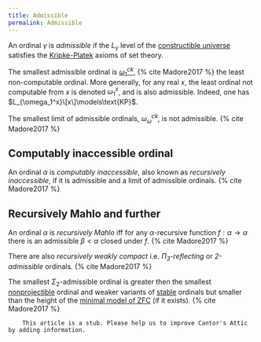 ```yaml
---
title: Admissible
permalink: Admissible
---
```












An ordinal $\gamma$ is *admissible* if the $L_\gamma$ level of the
[constructible
universe](Constructible_universe "Constructible universe")
satisfies the
[Kripke-Platek](Kripke-Platek "Kripke-Platek")
axioms of set theory.

The smallest admissible ordinal is
[$\omega_1^{ck}$](Church-Kleene "Church-Kleene"), {% cite Madore2017 %}
the least non-computable ordinal. More generally, for any real $x$, the
least ordinal not computable from $x$ is denoted $\omega_1^x$, and is
also admissible. Indeed, one has
$L_{\omega_1^x}\[x\]\models\text{KP}$.

The smallest limit of admissible ordinals, $\omega_\omega^{ck}$, is
not admissible. {% cite Madore2017 %}

## Computably inaccessible ordinal

An ordinal $\alpha$ is *computably inaccessible*, also known as
*recursively inaccessible*, if it is admissible and a limit of
admissible ordinals. {% cite Madore2017 %}

## Recursively Mahlo and further

An ordinal $α$ is *recursively Mahlo* iff for any $α$-recursive function
$f : α → α$ there is an admissible $β < α$ closed under
$f$. {% cite Madore2017 %}

There are also *recursively weakly compact* i.e. *$Π_3$-reflecting* or
*2-admissible* ordinals. {% cite Madore2017 %}

The smallest $Σ_2$-admissible ordinal is greater then the smallest
<a href="Nonprojectible" class="mw-redirect" title="Nonprojectible">nonprojectible</a>
ordinal and weaker variants of
[stable](Stable "Stable")
ordinals but smaller than the height of the
<a href="Transitive_ZFC_model" class="mw-redirect" title="Transitive ZFC model">minimal model of ZFC</a>
(if it exists). {% cite Madore2017 %}

  

        This article is a stub. Please help us to improve Cantor's Attic by adding information.


